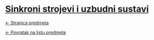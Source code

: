 # [Sinkroni strojevi i uzbudni sustavi](https://www.github.com/studosi-fer/SSIUS)
[<- Stranica predmeta](https://www.fer.unizg.hr/predmet/ssus)

[<- Povratak na listu predmeta](https://www.github.com/studosi/FER)
